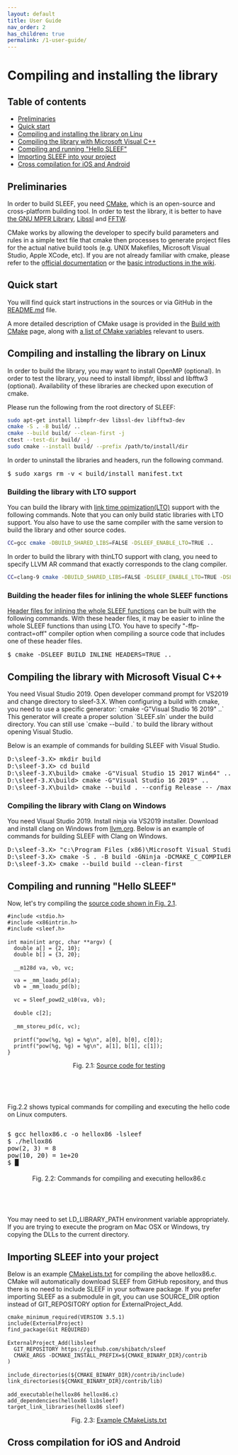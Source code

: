 ```yaml
---
layout: default
title: User Guide
nav_order: 2
has_children: true
permalink: /1-user-guide/
---
```


<h1>Compiling and installing the library</h1>

<h2>Table of contents</h2>

* [Preliminaries](#preliminaries)
* [Quick start](#quickstart)
* [Compiling and installing the library on Linu](#linux)
* [Compiling the library with Microsoft Visual C++](#MSVC)
* [Compiling and running "Hello SLEEF"](#hello)
* [Importing SLEEF into your project](#import)
* [Cross compilation for iOS and Android](#cross)

<h2 id="preliminaries">Preliminaries</h2>

In order to build SLEEF, you need <a class="underlined"
href="http://www.cmake.org/">CMake</a>, which is an open-source and
cross-platform building tool. In order to test the library, it is
better to have <a class="underlined" href="http://www.mpfr.org/">the
GNU MPFR Library</a>, <a class="underlined"
href="https://wiki.openssl.org/index.php/Libssl_API">Libssl</a> and
<a class="underlined" href="http://www.fftw.org/">FFTW</a>.

CMake works by allowing the developer to specify build parameters and
rules in a simple text file that cmake then processes to generate
project files for the actual native build tools (e.g. UNIX Makefiles,
Microsoft Visual Studio, Apple XCode, etc). If you are not already
familiar with cmake, please refer to the
<a class="underlined" href="https://cmake.org/documentation/">official documentation</a>
or
the <a class="underlined" href="https://gitlab.kitware.com/cmake/community/-/wikis/home">basic
introductions in the wiki</a>.

<h2 id="quickstart">Quick start</h2>

You will find quick start instructions in the sources or via GitHub in the
[README.md](https://github.com/shibatch/sleef/blob/master/README.md#how-to-build-sleef)
file.

A more detailed description of CMake usage is provided in the
[Build with CMake](build-with-cmake) page, along with
[a list of CMake variables](build-with-cmake#sleef-variables)
relevant to users.

<h2 id="linux">Compiling and installing the library on Linux</h2>

In order to build the library, you may want to install OpenMP (optional).
In order to test the library, you need to install libmpfr, libssl and
libfftw3 (optional). Availability of these libraries are checked upon
execution of cmake.

Please run the following from the root directory of SLEEF:

```sh
sudo apt-get install libmpfr-dev libssl-dev libfftw3-dev
cmake -S . -B build/ ..
cmake --build build/ --clean-first -j
ctest --test-dir build/ -j
sudo cmake --install build/ --prefix /path/to/install/dir
```

In order to uninstall the libraries and headers, run the following command.

<pre class="command" style="margin-top: 1em;">$ sudo xargs rm -v < build/install_manifest.txt</pre>

<h3 id="lto">Building the library with LTO support</h3>

You can build the library with <a class="underlined"
href="../3-extra#lto">link time opimization(LTO)</a> support
with the following commands. Note that you can only build static
libraries with LTO support. You also have to use the same compiler
with the same version to build the library and other source codes.

```sh
CC=gcc cmake -DBUILD_SHARED_LIBS=FALSE -DSLEEF_ENABLE_LTO=TRUE ..
```

In order to build the library with thinLTO support with clang, you
need to specify LLVM AR command that exactly corresponds to the
clang compiler.

```sh
CC=clang-9 cmake -DBUILD_SHARED_LIBS=FALSE -DSLEEF_ENABLE_LTO=TRUE -DSLEEF_LLVM_AR_COMMAND=llvm-ar-9 ..
```

<h3 id="inline">Building the header files for inlining the whole SLEEF functions</h3>

<p>
  <a class="underlined" href="additional.xhtml#inline">Header files
  for inlining the whole SLEEF functions</a> can be built with the
  following commands. With these header files, it may be easier to
  inline the whole SLEEF functions than using LTO. You have to specify
  "-ffp-contract=off" compiler option when compiling a source code
  that includes one of these header files.
</p>

<pre class="command">$ cmake -DSLEEF_BUILD_INLINE_HEADERS=TRUE ..</pre>

<h2 id="MSVC">Compiling the library with Microsoft Visual C++</h2>

<p class="noindent">
  You need Visual Studio 2019. Open developer command prompt for
  VS2019 and change directory to sleef-3.X. When configuring a build
  with cmake, you need to use a specific generator: `cmake -G"Visual
  Studio 16 2019" ..` This generator will create a proper solution
  `SLEEF.sln` under the build directory. You can still use `cmake
  --build .` to build the library without opening Visual Studio.
</p>

<p>
  Below is an example of commands for building SLEEF with Visual
  Studio.
</p>

<pre class="command">D:\sleef-3.X> mkdir build
D:\sleef-3.X> cd build
D:\sleef-3.X\build> cmake -G"Visual Studio 15 2017 Win64" ..    &amp;:: If you are using VS2017
D:\sleef-3.X\build> cmake -G"Visual Studio 16 2019" ..          &amp;:: If you are using VS2019
D:\sleef-3.X\build> cmake --build . --config Release -- /maxcpucount:1</pre>


<h3 id="cow">Compiling the library with Clang on Windows</h3>

<p class="noindent">
  You need Visual Studio 2019. Install ninja via VS2019 installer.
  Download and install clang on Windows from <a class="underlined"
  href="https://releases.llvm.org/download.html">llvm.org</a>. Below
  is an example of commands for building SLEEF with Clang on Windows.
</p>

<pre class="command">D:\sleef-3.X> "c:\Program Files (x86)\Microsoft Visual Studio\2019\Community\VC\Auxiliary\Build\vcvars64.bat"
D:\sleef-3.X> cmake -S . -B build -GNinja -DCMAKE_C_COMPILER:PATH="C:\Program Files\LLVM\bin\clang.exe" ..
D:\sleef-3.X> cmake --build build --clean-first</pre>


<h2 id="hello">Compiling and running "Hello SLEEF"</h2>

<p class="noindent">
  Now, let's try compiling the <a class="underlined"
  href="hellox86.c">source code shown in Fig. 2.1</a>.
</p>

<pre class="code">
<code>#include &lt;stdio.h&gt;</code>
<code>#include &lt;x86intrin.h&gt;</code>
<code>#include &lt;sleef.h&gt;</code>
<code></code>
<code>int main(int argc, char **argv) {</code>
<code>  double a[] = {2, 10};</code>
<code>  double b[] = {3, 20};</code>
<code></code>
<code>  __m128d va, vb, vc;</code>
<code>  </code>
<code>  va = _mm_loadu_pd(a);</code>
<code>  vb = _mm_loadu_pd(b);</code>
<code></code>
<code>  vc = Sleef_powd2_u10(va, vb);</code>
<code></code>
<code>  double c[2];</code>
<code></code>
<code>  _mm_storeu_pd(c, vc);</code>
<code></code>
<code>  printf("pow(%g, %g) = %g\n", a[0], b[0], c[0]);</code>
<code>  printf("pow(%g, %g) = %g\n", a[1], b[1], c[1]);</code>
<code>}</code>
</pre>
<p style="text-align:center;">
  Fig. 2.1: <a href="hellox86.c">Source code for testing</a>
</p>



<p style="margin-top: 2cm;">
  Fig.2.2 shows typical commands for compiling and executing the hello
  code on Linux computers.
</p>

<pre class="command" style="margin-top: 2.0em; margin-bottom: 0.5cm;">$ gcc hellox86.c -o hellox86 -lsleef
$ ./hellox86
pow(2, 3) = 8
pow(10, 20) = 1e+20
$ &block;</pre>
<p style="text-align:center;">
  Fig. 2.2: Commands for compiling and executing hellox86.c
</p>

<p style="margin-top: 2cm;">
  You may need to set LD_LIBRARY_PATH environment variable
  appropriately. If you are trying to execute the program on Mac OSX
  or Windows, try copying the DLLs to the current directory.
</p>

<h2 id="import">Importing SLEEF into your project</h2>


<p class="noindent">
  Below is an example <a class="underlined"
  href="CMakeLists.txt">CMakeLists.txt</a> for compiling the above
  hellox86.c. CMake will automatically download SLEEF from GitHub
  repository, and thus there is no need to include SLEEF in your
  software package. If you prefer importing SLEEF as a submodule in
  git, you can use SOURCE_DIR option instead of GIT_REPOSITORY option
  for ExternalProject_Add.
</p>

<pre class="code">
<code>cmake_minimum_required(VERSION 3.5.1)</code>
<code>include(ExternalProject)</code>
<code>find_package(Git REQUIRED)</code>
<code></code>
<code>ExternalProject_Add(libsleef</code>
<code>  GIT_REPOSITORY https://github.com/shibatch/sleef</code>
<code>  CMAKE_ARGS -DCMAKE_INSTALL_PREFIX=${CMAKE_BINARY_DIR}/contrib</code>
<code>)</code>
<code></code>
<code>include_directories(${CMAKE_BINARY_DIR}/contrib/include)</code>
<code>link_directories(${CMAKE_BINARY_DIR}/contrib/lib)</code>
<code></code>
<code>add_executable(hellox86 hellox86.c)</code>
<code>add_dependencies(hellox86 libsleef)</code>
<code>target_link_libraries(hellox86 sleef)</code>
</pre>
<p style="text-align:center;">
  Fig. 2.3: <a href="CMakeLists.txt">Example CMakeLists.txt</a>
</p>


<h2 id="cross">Cross compilation for iOS and Android</h2>
